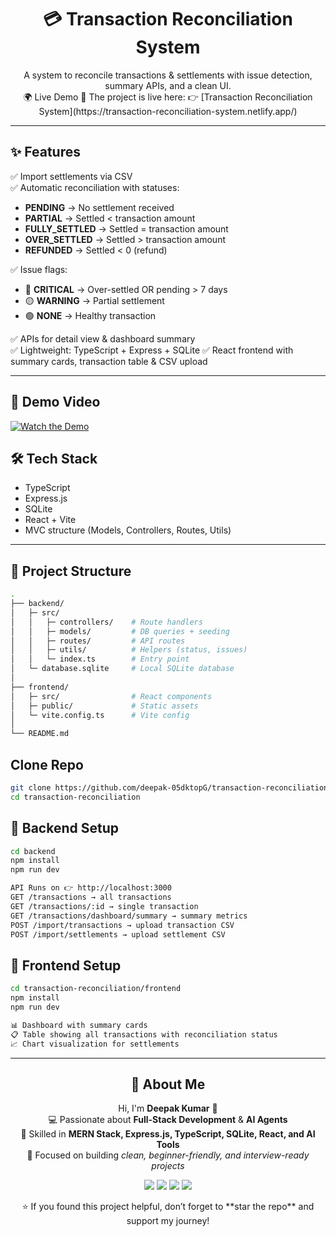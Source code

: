 <h1 align="center">💳 Transaction Reconciliation System</h1>

<p align="center">
  A system to reconcile transactions & settlements with issue detection, summary APIs, and a clean UI.
  <br/>
  🌍 Live Demo
🚀 The project is live here:  
👉 [Transaction Reconciliation System](https://transaction-reconciliation-system.netlify.app/)  

</p>

---

## ✨ Features
✅ Import settlements via CSV  
✅ Automatic reconciliation with statuses:  
- **PENDING** → No settlement received  
- **PARTIAL** → Settled < transaction amount  
- **FULLY_SETTLED** → Settled = transaction amount  
- **OVER_SETTLED** → Settled > transaction amount  
- **REFUNDED** → Settled < 0 (refund)  

✅ Issue flags:  
- 🔴 **CRITICAL** → Over-settled OR pending > 7 days  
- 🟡 **WARNING** → Partial settlement  
- 🟢 **NONE** → Healthy transaction  

✅ APIs for detail view & dashboard summary  
✅ Lightweight: TypeScript + Express + SQLite 
✅ React frontend with summary cards, transaction table & CSV upload  

---
## 🎥 Demo Video
[![Watch the Demo](https://img.youtube.com/vi/YOUR_VIDEO_ID/0.jpg)](https://www.youtube.com/watch?v=YOUR_VIDEO_ID)

## 🛠️ Tech Stack
- TypeScript 
- Express.js  
- SQLite  
- React + Vite  
- MVC structure (Models, Controllers, Routes, Utils)  

---

## 📂 Project Structure
```bash
.
├── backend/
│   ├─ src/
│   │   ├─ controllers/    # Route handlers
│   │   ├─ models/         # DB queries + seeding
│   │   ├─ routes/         # API routes
│   │   ├─ utils/          # Helpers (status, issues)
│   │   └─ index.ts        # Entry point
│   └─ database.sqlite     # Local SQLite database
│
├── frontend/
│   ├─ src/                # React components
│   ├─ public/             # Static assets
│   └─ vite.config.ts      # Vite config
│
└── README.md

```
## Clone Repo
```bash
git clone https://github.com/deepak-05dktopG/transaction-reconciliation-system.git
cd transaction-reconciliation
```
## 🚀 Backend Setup
```bash
cd backend
npm install
npm run dev

API Runs on 👉 http://localhost:3000
GET /transactions → all transactions
GET /transactions/:id → single transaction
GET /transactions/dashboard/summary → summary metrics
POST /import/transactions → upload transaction CSV
POST /import/settlements → upload settlement CSV
```
## 🎨 Frontend Setup

```bash
cd transaction-reconciliation/frontend
npm install
npm run dev

📊 Dashboard with summary cards
📋 Table showing all transactions with reconciliation status
📈 Chart visualization for settlements
```
---

<h2 align="center">🙋 About Me</h2>

<p align="center">
  Hi, I'm <b>Deepak Kumar</b> 👋 <br/>
  💻 Passionate about <b>Full-Stack Development</b> & <b>AI Agents</b><br/>
  🚀 Skilled in <b>MERN Stack, Express.js, TypeScript, SQLite, React, and AI Tools</b><br/>
  🎯 Focused on building <i>clean, beginner-friendly, and interview-ready projects</i>
</p>

<p align="center">
  <a href="https://deepakdigitalcraft.tech"><img src="https://img.shields.io/badge/🌐 Portfolio-blue?style=for-the-badge" /></a>
  <a href="https://www.linkedin.com/in/deepak-05dktopg/"><img src="https://img.shields.io/badge/💼 LinkedIn-0077B5?style=for-the-badge&logo=linkedin&logoColor=white" /></a>
  <a href="https://github.com/deepak-05dktopG"><img src="https://img.shields.io/badge/🐙 GitHub-181717?style=for-the-badge&logo=github" /></a>
  <a href="mailto:kumardeepak59422@gmail.com"><img src="https://img.shields.io/badge/📧 Email-red?style=for-the-badge" /></a>
</p>

<p align="center">
 ⭐ If you found this project helpful, don’t forget to **star the repo** and support my journey!  
</p>

